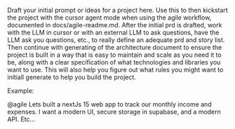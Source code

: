 Draft your initial prompt or ideas for a project here. Use this to then kickstart the project with the cursor agent mode when using the agile workflow, documented in docs/agile-readme.md. After the initial prd is drafted, work with the LLM in cursor or with an external LLM to ask questions, have the LLM ask you questions, etc., to really define an adequate prd and story list. Then continue with generating of the architecture document to ensure the project is built in a way that is easy to maintain and scale as you need it to be, along with a clear specification of what technologies and libraries you want to use. This will also help you figure out what rules you might want to initiall generate to help you build the project.

Example:

@agile Lets built a nextJs 15 web app to track our monthly income and expenses. I want a modern UI, secure storage in supabase, and a modern API. Etc...
